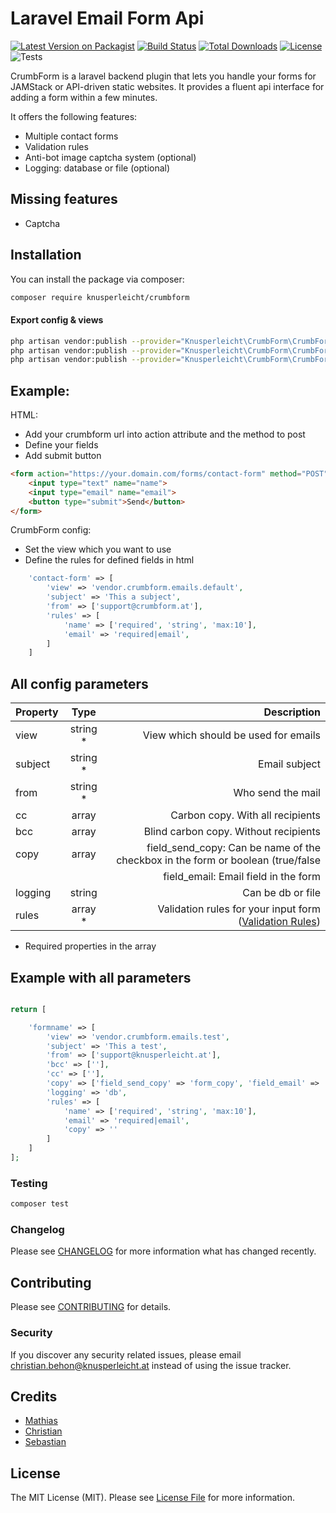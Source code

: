 # Laravel Email Form Api

[![Latest Version on Packagist](https://img.shields.io/packagist/v/knusperleicht/crumbform.svg?style=flat-square)](https://packagist.org/packages/knusperleicht/crumbform)
[![Build Status](https://img.shields.io/travis/knusperleicht/crumbform/master.svg?style=flat-square)](https://travis-ci.org/knusperleicht/crumbform)
[![Total Downloads](https://img.shields.io/packagist/dt/knusperleicht/crumbform.svg?style=flat-square)](https://packagist.org/packages/knusperleicht/crumbform)
[![License](https://img.shields.io/packagist/l/knusperleicht/crumbform)](https://packagist.org/packages/knusperleicht/crumbform)
![Tests](https://github.com/knusperleicht/crumbform/workflows/Tests/badge.svg)

CrumbForm is a laravel backend plugin that lets you handle your forms for JAMStack or API-driven static websites. It
provides a fluent api interface for adding a form within a few minutes.

It offers the following features:

- Multiple contact forms
- Validation rules
- Anti-bot image captcha system (optional)
- Logging: database or file (optional)

## Missing features
- Captcha

## Installation

You can install the package via composer:

```bash
composer require knusperleicht/crumbform
```

#### Export config & views

``` bash
php artisan vendor:publish --provider="Knusperleicht\CrumbForm\CrumbFormServiceProvider" --tag="config"
php artisan vendor:publish --provider="Knusperleicht\CrumbForm\CrumbFormServiceProvider" --tag="views"
php artisan vendor:publish --provider="Knusperleicht\CrumbForm\CrumbFormServiceProvider" --tag="migrations"
```

## Example:

HTML:

- Add your crumbform url into action attribute and the method to post
- Define your fields
- Add submit button

``` html
<form action="https://your.domain.com/forms/contact-form" method="POST">
    <input type="text" name="name">
    <input type="email" name="email">
    <button type="submit">Send</button>
</form>
```

CrumbForm config:

- Set the view which you want to use
- Define the rules for defined fields in html

``` php
    'contact-form' => [
        'view' => 'vendor.crumbform.emails.default',
        'subject' => 'This a subject',
        'from' => ['support@crumbform.at'],
        'rules' => [
            'name' => ['required', 'string', 'max:10'],
            'email' => 'required|email',
        ]
    ]
```

## All config parameters

| Property  |      Type     | Description|
|-----------|:-------------:|--------:|
| view      | string *      | View which should be used for emails | 
| subject   | string *      |  Email subject |
| from      | string *      |  Who send the mail |
| cc        | array         |  Carbon copy. With all recipients |
| bcc       | array         |  Blind carbon copy. Without recipients |
| copy      | array         |  field_send_copy: Can be name of the checkbox in the form or boolean (true/false |
|           |               |  field_email: Email field in the form |
| logging   | string        |  Can be db or file  |
| rules     | array *        | Validation rules for your input form ([Validation Rules](https://laravel.com/docs/8.x/validation#available-validation-rules)) |

* Required properties in the array

## Example with all parameters

``` php

return [

    'formname' => [
        'view' => 'vendor.crumbform.emails.test',
        'subject' => 'This a test',
        'from' => ['support@knusperleicht.at'],
        'bcc' => [''],
        'cc' => [''],
        'copy' => ['field_send_copy' => 'form_copy', 'field_email' => 'form_email'],
        'logging' => 'db',
        'rules' => [
            'name' => ['required', 'string', 'max:10'],
            'email' => 'required|email',
            'copy' => ''
        ]
    ]
];
```

### Testing

``` bash
composer test
```

### Changelog

Please see [CHANGELOG](CHANGELOG.md) for more information what has changed recently.

## Contributing

Please see [CONTRIBUTING](CONTRIBUTING.md) for details.

### Security

If you discover any security related issues, please email christian.behon@knusperleicht.at instead of using the issue
tracker.

## Credits

- [Mathias](https://github.com/knusperleicht)
- [Christian](https://github.com/knusperleicht)
- [Sebastian](https://github.com/knusperleicht)

## License

The MIT License (MIT). Please see [License File](LICENSE.md) for more information.
